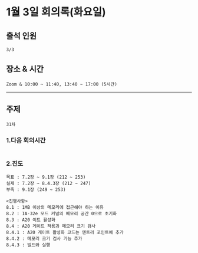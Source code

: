 # **1월 3일 회의록(화요일)**

## **출석 인원**
```
3/3
```

## **장소 & 시간**
```
Zoom & 10:00 ~ 11:40, 13:40 ~ 17:00 (5시간)
```
---
## **주제**
```
31차
```

### **1.다음 회의시간**
```

```
### **2.진도**
```
목표 : 7.2장 ~ 9.1장 (212 ~ 253)
실제 : 7.2장 ~ 8.4.3장 (212 ~ 247)
부족 : 9.1장 (249 ~ 253)

<진행사항>
8.1 : 1MB 이상의 메모리에 접근해야 하는 이유
8.2 : IA-32e 모드 커널의 메모리 공간 0으로 초기화
8.3 : A20 이트 활성화
8.4 : A20 게이트 적용과 메모리 크기 검사
8.4.1 : A20 게이트 활성화 코드는 엔트리 포인트에 추가
8.4.2 : 메모리 크기 검사 기능 추가
8.4.3 : 빌드와 실행
```